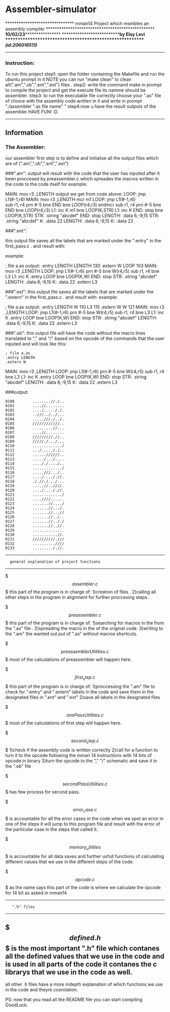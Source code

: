 # Assembler-simulator

******************************* mman14 Project which resmbles an assembly compiler *************************************************
******************************************************10/02/23**********************************************************************
********************************************by Elay Levi ********************************************************
*******************************************(id:206016511)*************************************************************
************************************************************************************************************************************
### Instruction:
To run this project
step1: open the folder containing the Makefile and run the ubuntu prompt in it NOTE:you can run "make clean" to clean all(".am",".ob",".ent",".ext") files .
step2: write the command make in prompt to compile the project and get the execute file its namme should be assembler.
step3: to run the executable file correctly choose your ".as" file of choice with the assembly code written in it and write 
in prompt "./assembler ".as file name" "
step4:now u have the result outputs of the assembler HAVE FUN! :D.

------------------
   Information
------------------

### The Assembler:

our assembler first step is to define and initialise all the output files which are of (".am",".ob",".ent",".ext")

###".am":
output will result with the code that the user has inputed after it been proccesed by preassembler.c which spreades the macros written in the code to the code itself for example:

MAIN: mov r3 ,LENGTH				output we get from code above:
LOOP: jmp L1(#-1,r6)				MAIN: mov r3 ,LENGTH
mcr m1						LOOP: jmp L1(#-1,r6)				
sub r1, r4						prn #-5
bne END						bne LOOP(r4,r3)
endmcr						sub r1, r4
prn #-5						bne END
bne LOOP(r4,r3)					L1: inc K
m1							bne LOOP(K,STR)
L1: inc K						END: stop
bne LOOP(K,STR)					STR: .string "abcdef"
END: stop						LENGTH: .data 6,-9,15
STR: .string "abcdef"				K: .data 22
LENGTH: .data 6,-9,15
K: .data 22


###".ent":

this output file saves all the labels that are marked under the ".entry" in the first_pass.c .
and result with:

example:

; file a.as					output:
    .entry LENGTH				LENGTH	130
    .extern W					LOOP		103
MAIN: 	mov r3 ,LENGTH
LOOP: 	jmp L1(#-1,r6)
        prn #-5
        bne W(r4,r5)
        sub r1, r4
        bne L3
L1: 	inc K
    .entry LOOP
        bne LOOP(K,W)
END: 	stop
STR: 	.string "abcdef"
LENGTH: .data 6,-9,15
K: 	    .data 22
    .extern L3



###".ext":
this output file saves all the labels that are marked under the ".extern" in the first_pass.c .
and result with:
example:

; file a.as					output:
    .entry LENGTH				W		110
						L3		115
    .extern W				W		121
MAIN: 	mov r3 ,LENGTH
LOOP: 	jmp L1(#-1,r6)
        prn #-5
        bne W(r4,r5)
        sub r1, r4
        bne L3
L1: 	inc K
    .entry LOOP
        bne LOOP(K,W)
END: 	stop
STR: 	.string "abcdef"
LENGTH: .data 6,-9,15
K: 	    .data 22
    .extern L3

###".ob":
this output file will have the code without the macro lines translated to "," and "/" based on the opcode of the commands that the user inputed and will look like this:

	; file a.as
    .entry LENGTH
    .extern W
MAIN: 	mov r3 ,LENGTH
LOOP: 	jmp L1(#-1,r6)
        prn #-5
        bne W(r4,r5)
        sub r1, r4
        bne L3
L1: 	inc K
    .entry LOOP
        bne LOOP(K,W)
END: 	stop
STR: 	.string "abcdef"
LENGTH: .data 6,-9,15
K: 	    .data 22
    .extern L3

###output:

	0100		........//./..
	0101		....//........
	0102		..../....././.
	0103		..///../../...
	0104		.....///./../.
	0105		////////////..
	0106		.........//...
	0107		....//........
	0108		/////////.//..
	0109		/////./.../...
	0110		............./
	0111		.../....././..
	0112		......//////..
	0113		...../.../....
	0114		...././..../..
	0115		............./
	0116		.....///.../..
	0117		..../...././/.
	0118		././/./.../...
	0119		.....//..////.
	0120		..../...././/.
	0121		............./
	0122		....////......
	0123		.......//..../
	0124		.......//.../.
	0125		.......//...//
	0126		.......//../..
	0127		.......//.././
	0128		.......//..//.
	0129		..............
	0130		...........//.
	0131		//////////.///
	0132		..........////
	0133		........././/.

---------------------------------------------------
      general explanation of project functions
---------------------------------------------------

$$$assembler.c$$$
this part of the program is in charge of:
1)creation of files .
2)calling all other steps in the program in alignment
for further proccesing steps .

$$$preassembler.c$$$
this part of the program is in charge of:
1)searching for macros in the from the ".as" file .
2)spreading the macro in the of the original code.
3)writing to the ".am" the wanted out put of ".as" without macros shortcuts.

$$$preassemblerUtilities.c$$$
most of the calculations of preassembler will happen here.


$$$first_step.c$$$
this part of the program is in charge of:
1)proccessing the ".am" file to check for ".entry" and ".extern" labels in the code and save them 
in the designated files in ".ent" and ".ext"
2)save all labels in the designated files 

$$$onePassUtilities.c$$$
most of the calculations of first step will happen here.


$$$second_step.c$$$
1)check if the assembly code is written correctly
2)call for a function to turn it to the opcode following the mman 14 instructions with 14 bits of opcode in binary
3)turn the opcode to the "," "/" schematic and save it in the ".ob" file

$$$secondPassUtilities.c$$$
has few process for second pass.


$$$error_case.c$$$
is accountable for all the error cases in the code when we spot an error in one of the steps it will jump
to this program file and result with the error of the particular case in the steps that called it.

$$$memory_utilities$$$
is accountable for all data saves and further usfull functions of calculating different values
 that we use in the different steps of the code.


$$$opcode.c$$$
as the name says this part of the code is where we calculate the opcode for 14 bit as asked in mman14 

-----------------------------
       ".h" files 
-----------------------------
$$$defined.h$$$
is the most important ".h" file which contanes all the defined values that we use in the code and is used in all parts of the code
it contanes the c librarys that we use in the code as well.
------
all other .h files have a more indepth explanation of which functions we use in the code
and theyre coorolation.





PS: now that you read all the README file you can start compiling GoodLuck.










